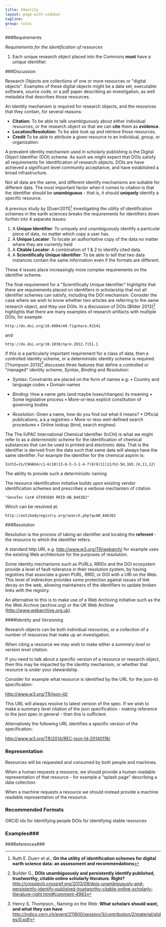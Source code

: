 ```yaml
---
title: Identity
layout: page-with-sidebar
tagline:
group: rules
---
```


###Requirements

*Requirements for the identification of resources*

1. Each unique research object placed into the Commons **must** have a unique identifier.

###Discussion

Research Objects are collections of one or more resources or "digital objects". Examples of these digital objects might be a data set, executable software, source code, or a pdf paper describing an investigation, as well metadata that describes those resources.

An identity mechanism is required for research objects, and the resources that they contain, for several reasons:

- **Citation:** To be able to talk unambiguously about either individual resources, or the research object so that we can **cite** them as **evidence**.
- **Location/Resolution:** To be able look up and retrieve those resources.
- **Credit** To be able to attribute a given resource to an individual, group, or organization.

A prevalent identity mechanism used in scholarly publishing is the Digital Object Identifier (DOI) scheme. As such we might expect that DOIs satisfy all requirements for identification of research objects. DOIs are have achieved a significant level community acceptance, and have established a broad infrastructure.  

Not all data are the same, and different identify mechanisms are suitable for different data.
The most important factor when it comes to citation is that the identifier should be **unambiguous** - that is, it should **uniquely** identify a specific resource.

A previous study by [Duerr2011][^1] investigating the utility of identification schemes in the earth sciences breaks the requirements for identifiers down further into 4 separate issues:

1. A **Unique Identifier**: To uniquely and unambiguously identify a particular piece of data, no matter which copy a user has.
2. A **Unique Locator**: To locate an authoritative copy of the data no matter where they are currently held
3. A **Citable Locator**: A combination of 1 & 2 to identify cited data.
4. A **Scientifically Unique Identifier**: To be able to tell that two data instances contain the same information even if the formats are different.

These 4 issues place increasingly more complex requirements on the identifier scheme.

The final requirement for a "Scientifically Unique Identifier" highlights that there are requirements placed on identifiers in scholarship that not all identifier schemes can satisfy, including the DOI mechanism. Consider the case where we wish to know whether two articles are referring to the same research object, and they use DOIs. In a discussion of DOIs [Bilder 2013][^2] highlights that there are many examples of research artifacts with multiple DOIs, for example:

    http://dx.doi.org/10.6084/m9.figshare.91541

and

    http://dx.doi.org/10.1038/npre.2012.7151.1

If this is a particularly important requirement for a class of data, then a controlled identity scheme, or a deterministic identity scheme is required. [Thompson 2013][^3] discusses three features that define a controlled or "managed" identity scheme, *Syntax*, *Binding* and *Resolution*:

- *Syntax*: Constraints are placed on the form of names e.g:
• Country and language codes
• Domain names

- *Binding*: How a name gets (and maybe loses/changes) its meaning
• Some legislative process
• More-or-less explicit constitution of governing bodies

- *Resolution*: Given a name, how do you find out what it means?
• Official publications, a.k.a registries
• More-or-less well-defined search procedures
• Online lookup (bind, search engines)


The The IUPAC International Chemical Identifier (InChI) is what we might refer to as a *deterministic scheme* for the identification of chemical substances that can be used in printed and electronic data. That is the identifier is derived from the data such that same data will always have the same identifier. For example the identifier for the chemical aspirin is:

    InChI=1S/C9H8O4/c1-6(10)13-8-5-3-2-4-7(8)9(11)12/h2-5H,1H3,(H,11,12)  

The ability to provide such a determinisitc naming

The resource identification initiative builds upon existing vendor identification schemes and prescribes a verbose mechanism of citation

    "GeneTex Cat# GTX95689 RRID:AB_846382"

Which can be resolved at:

    http://antibodyregistry.org/search.php?q=AB_846382


###Resolution

Resolution is the process of taking an identifier and locating the **referent** - the resource to which the identifier refers.  

A standard http URI, e.g. http://www.w3.org/TR/webarch/ for example uses the existing Web architecture for the purposes of resolution.  

Some identity mechanisms such as PURLs, RRIDs and the DOI ecosystem provide a level of fault-tolerance in their resolution system, by having registries that associate a given PURL, RRID, or DOI with a URI on the Web.  This level of indirection provides some protection against issues of link decay on the web, allowing maintainers of the identifiers to update broken links with the registry.

An alternative to this is to make use of a Web Archiving initiative such as the the Web Archive (archive.org) or the UK Web Archive (http://www.webarchive.org.uk).


####Identity and Versioning

Research objects can be both individual resources, or a collection of a number of resources that make up an investigation.

When citing a resource we may wish to make either a *summary level* or *version level* citation.

If you need to talk about a specific version of a resource or research object, then this may be impacted by the identity mechanism, or whether that resource is under your stewardship.

Consider for example what resource is identified by the URL for the json-ld specification:

http://www.w3.org/TR/json-ld/

This URL will always resolve to latest version of the spec. If we wish to make a summary level citation of the json specification - making reference to the json spec in general - then this is sufficient.

Alternatively the following URL identifies a specific version of the specification:

http://www.w3.org/TR/2014/REC-json-ld-20140116/

### Representation ####
Resources will be requested and consumed by both people and machines.

When a human requests a resource, we should provide a human readable representation of that resource - for example a "splash page" describing a data collection.

When a machine requests a resource we should instead provide a machine readable representation of the resource.

<!--OAI-PMH?

If resources are
-->

### Recommended Formats ###

ORCID ids for identifying people
DOIs for identifying stable resources

### Examples###


###References###

[^1]:  Ruth E. Duerr et al., **On the utility of identification schemes for digital earth science data: an assessment and recommendations**

[^2]: Builder G., **DOIs unambiguously and persistently identify published, trustworthy, citable online scholarly literature. Right?** http://crosstech.crossref.org/2013/09/dois-unambiguously-and-persistently-identify-published-trustworthy-citable-online-scholarly-literature-right.html#comment-4983

[^3]: Henry S. Thompson., Naming on the Web: **What scholars should want, and what they can have** http://indico.cern.ch/event/211600/session/3/contribution/2/material/slides/0.pdf
